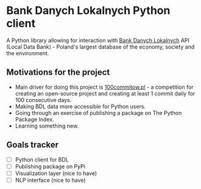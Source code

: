 # Bank Danych Lokalnych Python client

A Python library allowing for interaction with [Bank Danych Lokalnych](https://bdl.stat.gov.pl/bdl/start) API (Local Data Bank) - Poland's largest database of the economy, society and the environment.

## Motivations for the project

- Main driver for doing this project is [100commitow.pl](https://100commitow.pl) - a competition for creating an open-source project and creating at least 1 commit daily for 100 consecutive days.
- Making BDL data more accessible for Python users.
- Going through an exercise of publishing a package on The Python Package Index.
- Learning something new.

## Goals tracker
- [ ] Python client for BDL
- [ ] Publishing package on PyPi
- [ ] Visualization layer (nice to have)
- [ ] NLP interface (nice to have)
